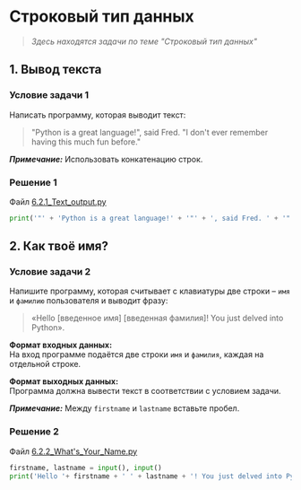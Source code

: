 # Строковый тип данных

> *Здесь находятся задачи по теме "Строковый тип данных"*

## 1. Вывод текста

### Условие задачи 1  

Написать программу, которая выводит текст:  
> "Python is a great language!", said Fred. "I don't ever remember having this much fun before."  

***Примечание:*** Использовать конкатенацию строк.  

### Решение 1  

Файл [6.2.1_Text_output.py](6.2.1_Text_output.py)

```python
print('"' + 'Python is a great language!' + '"' + ', said Fred. ' + '"' + 'I ' + "don't" + ' ever remember having this much fun before.' + '"')
```

## 2. Как твоё имя?

### Условие задачи 2 

Напишите программу, которая считывает с клавиатуры две строки – `имя` и `фамилию` пользователя и выводит фразу:  
> «Hello [введенное имя] [введенная фамилия]! You just delved into Python».

**Формат входных данных:**  
На вход программе подаётся две строки `имя` и `фамилия`, каждая на отдельной строке.  

**Формат выходных данных:**  
Программа должна вывести текст в соответствии с условием задачи.

***Примечание:*** Между `firstname` и `lastname` вставьте пробел.

### Решение 2  

Файл [6.2.2_What's_Your_Name.py](6.2.2_What's_Your_Name.py)  

```python
firstname, lastname = input(), input()
print('Hello '+ firstname + ' ' + lastname + '! You just delved into Python')  
```  
